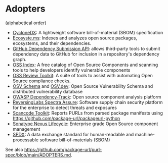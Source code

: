 # Adopters

(alphabetical order)

- [CycloneDX](https://github.com/CycloneDX): A lightweight software
  bill-of-material (SBOM) specification
- [Ecosyste.ms](https://ecosyste.ms): Indexes and analyzes open source packages, ecosystems, and their dependencies.
- [GitHub Dependency Submission API](https://docs.github.com/en/rest/dependency-graph/dependency-submission): allows third-party tools
  to submit dependency data to GitHub for inclusion in a repository's dependency graph.
- [OSS Index](https://ossindex.sonatype.org): A free catalog of Open Source
  Components and scanning tools to help developers identify vulnerable components
- [OSS Review Toolkit](https://oss-review-toolkit.org/): A suite of tools to
  assist with automating Open Source compliance checks.
- [OSV Schema](https://ossf.github.io/osv-schema/) and [OSV.dev](https://osv.dev):
  Open Source Vulnerability Schema and distributed vulnerability database
- [OWASP Dependency-Track](https://www.owasp.org/index.php/OWASP_Dependency_Track_Project):
  Open source component analysis platform
- [ReversingLabs Spectra Assure](https://www.reversinglabs.com/products/software-supply-chain-security):
  Software supply chain security platform for the enterprise to detect threats and exposures
- [Scancode Toolkit](https://github.com/nexB/scancode-toolkit): Reports
  PURLs from parsed package manifests using https://github.com/package-url/packageurl-python
- [Sonatype Nexus Lifecycle](https://www.sonatype.com/product-nexus-lifecycle):
  Enterprise grade Open Source component management
- [SPDX](https://spdx.dev): A data exchange standard for human-readable and
  machine-processable software bill-of-materials (SBOM)

See also https://github.com/package-url/purl-spec/blob/main/ADOPTERS.md.
